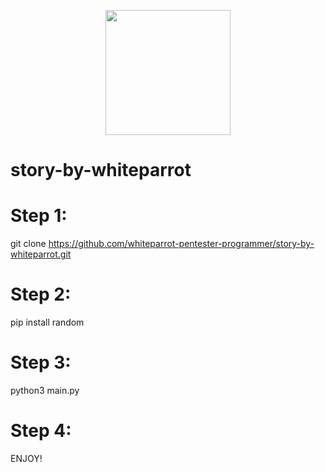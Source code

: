 <p align="center">
  <a href="https://github.com/whiteparrot-pentester-programmer/mbr-overwrite-cpp/">
    <img src="https://github.com/whiteparrot-pentester-programmer/gmail-generator/blob/main/logo.png?raw=true" width="200" height="200"/>
  </a>
</p>

# story-by-whiteparrot

# Step 1:

git clone https://github.com/whiteparrot-pentester-programmer/story-by-whiteparrot.git

# Step 2:

pip install random

# Step 3: 

python3 main.py

# Step 4: 

ENJOY!
